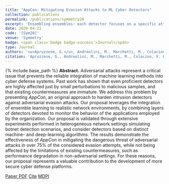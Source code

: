 ```yaml
---
title: "AppCon: Mitigating Evasion Attacks to ML Cyber Detectors"
collection: publications
permalink: /publications/symmetry20
excerpt: 'Ensembling ensembles: each detector focuses on a specific attack against a specific network application!'
date: 2020-04-21
code: '[Sym20]'
venue: 'Symmetry'
badge: <span class='badge badge-success'>Journal</span>
type: Journal
authors: '<u>Apruzzese, G.</u>, Andreolini, M., Marchetti, M., Colacino, V. G., & Russo, G.'
citation: 'Apruzzese, G., Andreolini, M., Marchetti, M., Colacino, V. G., & Russo, G. (2020). "AppCon: Mitigating Evasion Attacks to ML Cyber Detectors." <i>Symmetry</i>, 12(4), 653.'
---
```

{% include base_path %}
<b>Abstract.</b> Adversarial attacks represent a critical issue that prevents the reliable integration of machine learning methods into cyber defense systems. Past work has shown that even proficient detectors are highly affected just by small perturbations to malicious samples, and that existing countermeasures are immature. 
We address this problem by presenting <i>AppCon</i>, an original approach to harden intrusion detectors against adversarial evasion attacks. Our proposal leverages the integration of ensemble learning to realistic network environments, by combining layers of detectors devoted to monitor the behavior of the applications employed by the organization. Our proposal is validated through extensive experiments performed in heterogeneous network settings simulating botnet detection scenarios, and consider detectors based on distinct machine- and deep-learning algorithms. The results demonstrate the effectiveness of <i>AppCon</i> in mitigating the dangerous threat of adversarial attacks in over 75% of the considered evasion attempts, while not being affected by the limitations of existing countermeasures, such as performance degradation in non-adversarial settings. For these reasons, our proposal represents a valuable contribution to the development of more secure cyber defense platforms.

<a class="btn btn-outline-primary my-1 mr-1 btn-sm" href="{{ base_path }}/files/papers/symmetry20/symmetry20.pdf" target="_blank" rel="noopener">Paper PDF</a> 
<a class="btn btn-outline-primary my-1 mr-1 btn-sm" href="{{ base_path }}/files/papers/symmetry20/symmetry20_cite.html" target="_blank" rel="noopener">Cite</a> 
<a class="btn btn-outline-primary my-1 mr-1 btn-sm" href="https://www.mdpi.com/2073-8994/12/4/653" target="_blank" rel="noopener">MDPI</a> 